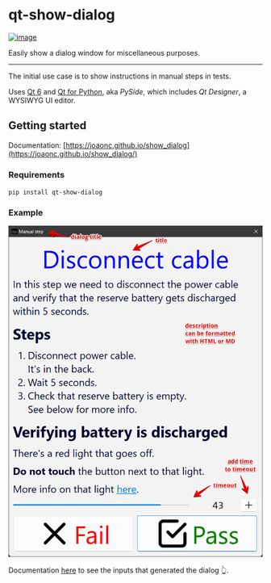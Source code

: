 # qt-show-dialog

[![image](https://img.shields.io/pypi/v/qt-show-dialog.svg)](https://pypi.python.org/pypi/qt-show-dialog)

Easily show a dialog window for miscellaneous purposes.

----

The initial use case is to show instructions in manual steps in tests.

Uses [Qt 6](https://www.qt.io) and [Qt for Python](https://wiki.qt.io/Qt_for_Python), aka _PySide_,
which includes _Qt Designer_, a WYSIWYG UI editor.

## Getting started
Documentation: [https://joaonc.github.io/show_dialog](https://joaonc.github.io/show_dialog/)

### Requirements
```
pip install qt-show-dialog
```

### Example
[![show dialog](https://github.com/joaonc/show_dialog/blob/main/docs/images/show_dialog_example.png)](https://joaonc.github.io/show_dialog/#example)

Documentation [here](https://joaonc.github.io/show_dialog/#example) to see the inputs that generated
the dialog 👆.
